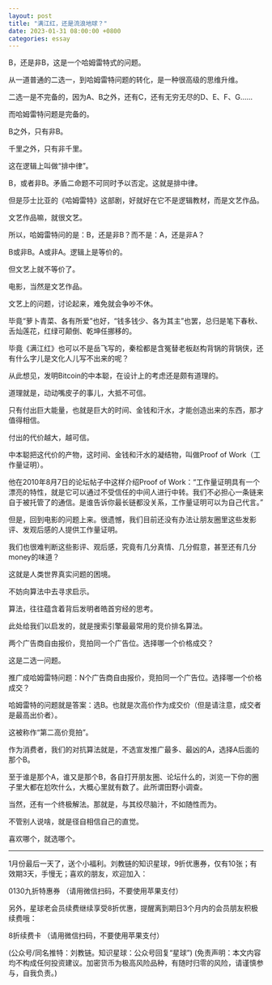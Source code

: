 ```yaml
---
layout: post
title: "满江红，还是流浪地球？"
date: 2023-01-31 08:00:00 +0800
categories: essay
---
```


B，还是非B，这是一个哈姆雷特式的问题。

从一道普通的二选一，到哈姆雷特问题的转化，是一种很高级的思维升维。

二选一是不完备的，因为A、B之外，还有C，还有无穷无尽的D、E、F、G……

而哈姆雷特问题是完备的。

B之外，只有非B。

千里之外，只有非千里。

这在逻辑上叫做“排中律”。

B，或者非B。矛盾二命题不可同时予以否定。这就是排中律。

但是莎士比亚的《哈姆雷特》这部剧，好就好在它不是逻辑教材，而是文艺作品。

文艺作品嘛，就很文艺。

所以，哈姆雷特问的是：B，还是非B？而不是：A，还是非A？

B或非B。A或非A。逻辑上是等价的。

但文艺上就不等价了。

电影，当然是文艺作品。

文艺上的问题，讨论起来，难免就会争吵不休。

毕竟“萝卜青菜、各有所爱”也好，“钱多钱少、各为其主”也罢，总归是笔下春秋、舌灿莲花，红绿可颠倒、乾坤任挪移的。

毕竟《满江红》也可以不是岳飞写的，秦桧都是含冤替老板赵构背锅的背锅侠，还有什么字儿是文化人儿写不出来的呢？

从此想见，发明Bitcoin的中本聪，在设计上的考虑还是颇有道理的。

道理就是，动动嘴皮子的事儿，大抵不可信。

只有付出巨大能量，也就是巨大的时间、金钱和汗水，才能创造出来的东西，那才值得相信。

付出的代价越大，越可信。

中本聪把这代价的产物，这时间、金钱和汗水的凝结物，叫做Proof of Work（工作量证明）。

他在2010年8月7日的论坛帖子中这样介绍Proof of Work：“工作量证明具有一个漂亮的特性，就是它可以通过不受信任的中间人进行中转。我们不必担心一条链来自于被托管了的通信。是谁告诉你最长链都没关系，工作量证明可以为自己代言。”

但是，回到电影的问题上来。很遗憾，我们目前还没有办法让朋友圈里这些发影评、发观后感的人提供工作量证明。

我们也很难判断这些影评、观后感，究竟有几分真情、几分假意，甚至还有几分money的味道？

这就是人类世界真实问题的困境。

不妨向算法中去寻求启示。

算法，往往蕴含着背后发明者皓首穷经的思考。

此处给我们以启发的，就是搜索引擎最最常用的竞价排名算法。

两个广告商自由报价，竞拍同一个广告位。选择哪一个价格成交？

这是二选一问题。

推广成哈姆雷特问题：N个广告商自由报价，竞拍同一个广告位。选择哪一个价格成交？

哈姆雷特的问题就是答案：选B。也就是次高价作为成交价（但是请注意，成交者是最高出价者）。

这被称作“第二高价竞拍”。

作为消费者，我们的对抗算法就是，不选宣发推广最多、最凶的A，选择A后面的那个B。

至于谁是那个A，谁又是那个B，各自打开朋友圈、论坛什么的，浏览一下你的圈子里大都在尬吹什么，大概心里就有数了。此所谓田野小调查。

当然，还有一个终极解法。那就是，与其绞尽脑汁，不如随性而为。

不管别人说啥，就是径自相信自己的直觉。

喜欢哪个，就选哪个。

* * *

1月份最后一天了，送个小福利。刘教链的知识星球，9折优惠券，仅有10张；有效期3天，手慢无；喜欢的朋友，欢迎加入：

0130九折特惠券
（请用微信扫码，不要使用苹果支付）

另外，星球老会员续费继续享受8折优惠，提醒离到期日3个月内的会员朋友积极续费哦：

8折续费卡
（请用微信扫码，不要使用苹果支付）

(公众号/同名推特：刘教链。知识星球：公众号回复“星球”)
(免责声明：本文内容均不构成任何投资建议。加密货币为极高风险品种，有随时归零的风险，请谨慎参与，自我负责。)
